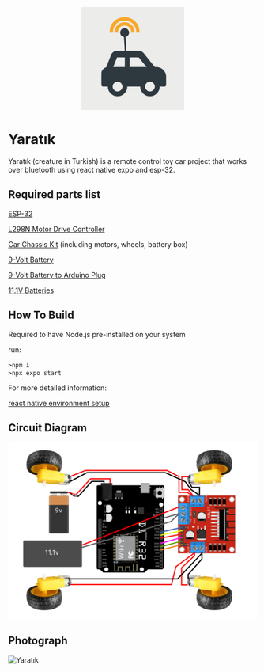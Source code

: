 <p align="center">
  <img alt="Canavar The color logo" src="./yaratik/assets/icon.png" width="208">
</p>

# Yaratık

Yaratık (creature in Turkish) is a remote control toy car project that works over bluetooth using react native expo and esp-32.

## Required parts list

[ESP-32](https://www.amazon.com/HiLetgo-ESP-32-Development-Bluetooth-Arduino/dp/B07WFZCBH8/ref=sr_1_5?crid=1N4B6UN7O349G&dib=eyJ2IjoiMSJ9.3RZZElmC9WE_ed2YJ_JUQHiPT-dAenzMYE5ZXZsBfzrfFhWrkE99tGcKcy7reiNbhFwdQOEknrfy-pELe07F5YiWn-28phuo4Up67IOVE6fJ8yi0_XiDjnROZZWfDn2WNp-aC9PKs25i_160s_MDAt5cZ0knGA4TvO31Wy3hicwE8Iy9ayRY6IiXYZ__hSbeXuBvLJnp8S9xplxGD0aNFJm3YgdniYuVIl94fffTF38.HWVkc82OSen_UOjlts5oXyypOWM0TGpHPBsn7pTRWGk&dib_tag=se&keywords=wemos+d1+r-32&qid=1727109166&sprefix=wemos+d+r-32%2Caps%2C235&sr=8-5)

[L298N Motor Drive Controller](https://www.amazon.com/Qunqi-Controller-Module-Stepper-Arduino/dp/B014KMHSW6/ref=sr_1_7?crid=179K8ERLOZ22Z&keywords=L298N&qid=1678993275&sprefix=l298n%2Caps%2C204&sr=8-7)

[Car Chassis Kit](https://www.amazon.com/YIKESHU-Smart-Chassis-Encoder-Battery/dp/B075LD4FPN/ref=sr_1_31_sspa?keywords=car+chassis&qid=1678993174&sprefix=car+chas%2Caps%2C203&sr=8-31-spons&psc=1&spLa=ZW5jcnlwdGVkUXVhbGlmaWVyPUEzUVJFNFdaMFhESkgmZW5jcnlwdGVkSWQ9QTA1MjQyMzNHSDQ0S0I2R1RUNVcmZW5jcnlwdGVkQWRJZD1BMDE0MzIwNENVTEFFNEQyNjFHNSZ3aWRnZXROYW1lPXNwX210ZiZhY3Rpb249Y2xpY2tSZWRpcmVjdCZkb05vdExvZ0NsaWNrPXRydWU=) (including motors, wheels, battery box)

[9-Volt Battery](https://www.amazon.com/Eveready-Heavy-1222BP-9-Volt-Battery/dp/B00004YK3J/ref=sr_1_29?keywords=9v+batteries&qid=1678993634&sprefix=9v+bat%2Caps%2C213&sr=8-29)

[9-Volt Battery to Arduino Plug](https://www.amazon.com/5pack-Battery-2-1mm-Arduino-Corpco/dp/B01AXIEDX8/ref=sr_1_3?keywords=9v+to+arduino&qid=1678993719&sprefix=9v+to+ar%2Caps%2C201&sr=8-3)

[11.1V Batteries](https://www.amazon.com/Spektrum-11-1V-850mAh-Smart-Battery/dp/B08V8TJPR5/ref=sr_1_1?crid=391E6FHN71596&dib=eyJ2IjoiMSJ9.CJmD_nFdmTdFZZJqj77Pm-tx4ILEKUarq3Yql5NGmqu2ThzBHQ88SZCChgAjvspTcNX0_hqukM5b6XVy40zaf443ZYphnbTtzxfak0D9QnN0M8A0XUGH4Xq9wjWZb8buri6EoTptIO-3RB4nM9H-Hj0eYt1gi1hw1O9NnpS_snqPquL5NApkGjMddwp5dyRh6sqof8x2eRkU7l4d10BONHW4sBROqFwvbbssXTMDDj1lXsaEKivn4aXQQf-bW6lDsO4nemPJW86rEwEZn1JYeA4r-MbQng1w_4I-0p8Zpd8.hC3MriRG6omqVVWJCjLpY2OF2Q6uJv9-JGR27U54CDY&dib_tag=se&keywords=11.1v+battery&qid=1727109380&sprefix=11.1v%2Caps%2C198&sr=8-1)

## How To Build

Required to have Node.js pre-installed on your system

run:

```
>npm i
>npx expo start
```

For more detailed information:

[react native environment setup](https://reactnative.dev/docs/environment-setup)

## Circuit Diagram

![Circuit Diagram](/yaratik/assets/diagram.png)

## Photograph

![Yaratık](/yaratik/assets/yaratık.jpg)

